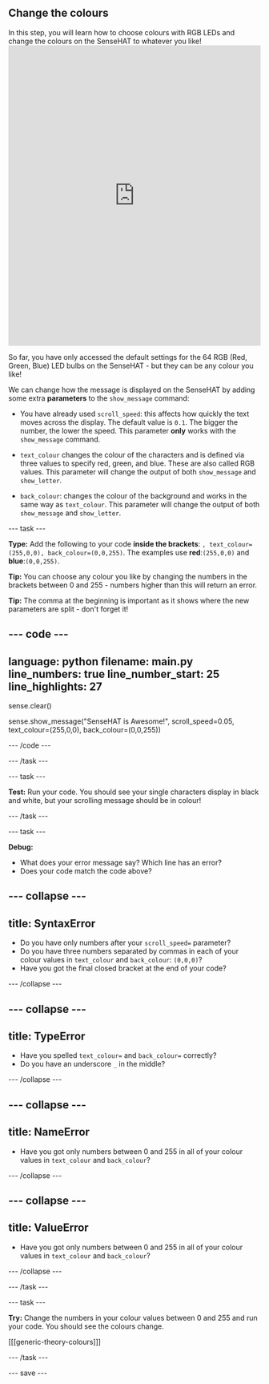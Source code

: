 ## Change the colours

<div style="display: flex; flex-wrap: wrap">
<div style="flex-basis: 200px; flex-grow: 1; margin-right: 15px;">
In this step, you will learn how to choose colours with RGB LEDs and change the colours on the SenseHAT to whatever you like!
</div>
</div>
<div>
<iframe src="https://trinket.io/embed/python/30c415346f?outputOnly=true&runOption=run&start=result" width="100%" height="600" frameborder="0" marginwidth="0" marginheight="0" allowfullscreen></iframe>

</div>

So far, you have only accessed the default settings for the 64 RGB (Red, Green, Blue) LED bulbs on the SenseHAT - but they can be any colour you like!



We can change how the message is displayed on the SenseHAT by adding some extra **parameters** to the `show_message` command:

+ You have already used `scroll_speed`: this affects how quickly the text moves across the display. The default value is `0.1`. The bigger the number, the lower the speed. This parameter **only** works with the `show_message` command.

+ `text_colour` changes the colour of the characters and is defined via three values to specify red, green, and blue. These are also called RGB values. This parameter will change the output of both `show_message` and `show_letter`.

+ `back_colour`: changes the colour of the background and works in the same way as `text_colour`. This parameter will change the output of both `show_message` and `show_letter`.


--- task ---

**Type:** Add the following to your code <strong>inside the brackets</strong>: `, text_colour=(255,0,0), back_colour=(0,0,255)`. The examples use **red**:`(255,0,0)` and **blue**:`(0,0,255)`. 

**Tip:** You can choose any colour you like by changing the numbers in the brackets between 0 and 255 - numbers higher than this will return an error.

**Tip:** The comma at the beginning is important as it shows where the new parameters are split - don't forget it!

--- code ---
---
language: python
filename: main.py
line_numbers: true
line_number_start: 25
line_highlights: 27
---
sense.clear()

sense.show_message("SenseHAT is Awesome!", scroll_speed=0.05, text_colour=(255,0,0), back_colour=(0,0,255))

--- /code ---

--- /task ---

--- task ---

**Test:** Run your code. You should see your single characters display in black and white, but your scrolling message should be in colour!

--- /task ---

--- task ---

**Debug:** 
+ What does your error message say? Which line has an error?
+ Does your code match the code above?
 
--- collapse ---
---
title: SyntaxError
---
+ Do you have only numbers after your `scroll_speed=` parameter?
+ Do you have three numbers separated by commas in each of your colour values in `text_colour` and `back_colour`: `(0,0,0)`?
+ Have you got the final closed bracket at the end of your code?

--- /collapse ---

--- collapse ---
---
title: TypeError
---
+ Have you spelled `text_colour=` and `back_colour=` correctly?
+ Do you have an underscore `_` in the middle?

--- /collapse --- 

--- collapse ---
---
title: NameError
---

+ Have you got only numbers between 0 and 255 in all of your colour values in `text_colour` and `back_colour`?

--- /collapse ---

--- collapse ---
---
title: ValueError
---
+ Have you got only numbers between 0 and 255 in all of your colour values in `text_colour` and `back_colour`?


--- /collapse ---

--- /task ---

--- task ---

**Try:** Change the numbers in your colour values between 0 and 255 and run your code. You should see the colours change. 

[[[generic-theory-colours]]]

--- /task ---


--- save ---